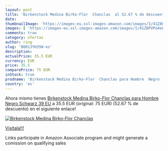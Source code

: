 ```yaml
---
layout: post
title: 'Birkenstock Medina Birko-Flor  Chanclas  al 52.67 % de descuento'
date: 
thumbnailImage: 'https://images-eu.ssl-images-amazon.com/images/I/41Z8PVPo4eL._SL200_.jpg'
images: [ 'https://images-eu.ssl-images-amazon.com/images/I/41Z8PVPo4eL._SL200_.jpg' ]
comments: true
category: ofertas
author: ring
slug: 'B0013YH35W-es'
description:
actualPrice: 35.5 EUR
currency: EUR
price: 35.5
comparePrice: 75 EUR
inStock: true
prodname: 'Birkenstock Medina Birko-Flor  Chanclas para Hombre  Negro  Schwarz   39 EU'
country: 'es'
---
```


Ahora mismo tienes [Birkenstock Medina Birko-Flor  Chanclas para Hombre  Negro  Schwarz   39 EU](https://www.amazon.es/dp/B0013YH35W/?tag=tolees-21) a 35.5 EUR (original: 75 EUR) (52.67 %  de descuento) en el siguiente enlace!

[![Birkenstock Medina Birko-Flor  Chanclas ](https://images-eu.ssl-images-amazon.com/images/I/41Z8PVPo4eL._SL200_.jpg)](https://www.amazon.es/dp/B0013YH35W/?tag=tolees-21)

[Visítala!!!](https://www.amazon.es/dp/B0013YH35W/?tag=tolees-21)

Links participate in Amazon Associate program and might generate a comission on qualifying sales
